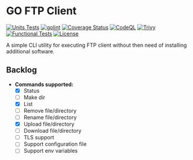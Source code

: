 # GO FTP Client

[![Units Tests](https://github.com/alexZaicev/go-ftp-client/actions/workflows/unit-tests.yaml/badge.svg)](https://github.com/alexZaicev/go-ftp-client/actions/workflows/unit-tests.yaml)
[![golint](https://github.com/alexZaicev/go-ftp-client/actions/workflows/golint.yaml/badge.svg)](https://github.com/alexZaicev/go-ftp-client/actions/workflows/golint.yaml)
[![Coverage Status](https://coveralls.io/repos/github/alexZaicev/go-ftp-client/badge.svg)](https://coveralls.io/github/alexZaicev/go-ftp-client)
[![CodeQL](https://github.com/alexZaicev/go-ftp-client/actions/workflows/codeql.yaml/badge.svg)](https://github.com/alexZaicev/go-ftp-client/actions/workflows/codeql.yaml)
[![Trivy](https://github.com/alexZaicev/go-ftp-client/actions/workflows/trivy.yaml/badge.svg)](https://github.com/alexZaicev/go-ftp-client/actions/workflows/trivy.yaml)
[![Functional Tests](https://github.com/alexZaicev/go-ftp-client/actions/workflows/functional-tests.yaml/badge.svg)](https://github.com/alexZaicev/go-ftp-client/actions/workflows/functional-tests.yaml)
[![License](https://img.shields.io/badge/License-Apache_2.0-blue.svg)](https://opensource.org/licenses/Apache-2.0)

A simple CLI utility for executing FTP client without then need of installing additional software.

## Backlog

- **Commands supported:**
  - [x] Status
  - [ ] Make dir
  - [x] List
  - [ ] Remove file/directory
  - [ ] Rename file/directory
  - [x] Upload file/directory
  - [ ] Download file/directory
  - [ ] TLS support
  - [ ] Support configuration file
  - [ ] Support env variables

